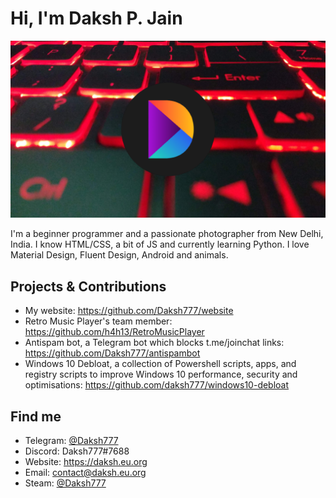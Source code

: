 # Hi, I'm Daksh P. Jain

<img src="https://raw.githubusercontent.com/Daksh777/Daksh777/master/banner.png" alt="banner that contains my logo superimposed on my laptop's keyboard">

I'm a beginner programmer and a passionate photographer from New Delhi, India. I know HTML/CSS, a bit of JS and currently learning Python. I love Material Design, Fluent Design, Android and animals.
## Projects & Contributions
- My website: https://github.com/Daksh777/website
- Retro Music Player's team member: https://github.com/h4h13/RetroMusicPlayer
- Antispam bot, a Telegram bot which blocks t.me/joinchat links: https://github.com/Daksh777/antispambot
- Windows 10 Debloat, a collection of Powershell scripts, apps, and registry scripts to improve Windows 10 performance, security and optimisations: https://github.com/daksh777/windows10-debloat
## Find me
- Telegram: [@Daksh777](https://t.me/Daksh777)
- Discord: Daksh777#7688
- Website: https://daksh.eu.org
- Email: contact@daksh.eu.org
- Steam: [@Daksh777](https://steamcommunity.com/id/daksh777)
